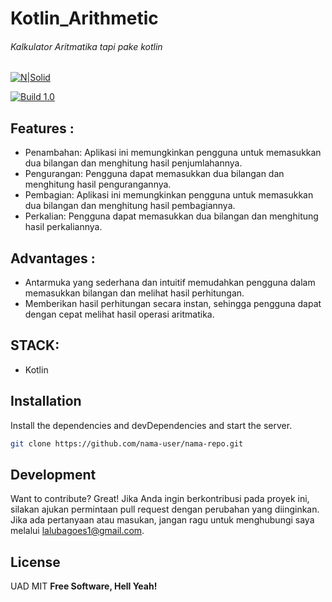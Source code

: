 # Kotlin_Arithmetic
###### Kalkulator Aritmatika tapi pake kotlin 
[![N|Solid](https://cldup.com/dTxpPi9lDf.thumb.png)](https://nodesource.com/products/nsolid)

[![Build 1.0](https://travis-ci.org/joemccann/dillinger.svg?branch=master)](https://travis-ci.org/joemccann/dillinger)


## Features : 

- Penambahan: Aplikasi ini memungkinkan pengguna untuk memasukkan dua bilangan dan menghitung hasil penjumlahannya.
- Pengurangan: Pengguna dapat memasukkan dua bilangan dan menghitung hasil pengurangannya.
- Pembagian: Aplikasi ini memungkinkan pengguna untuk memasukkan dua bilangan dan menghitung hasil pembagiannya.
- Perkalian: Pengguna dapat memasukkan dua bilangan dan menghitung hasil perkaliannya.

## Advantages : 

- Antarmuka yang sederhana dan intuitif memudahkan pengguna dalam memasukkan bilangan dan melihat hasil perhitungan.
- Memberikan hasil perhitungan secara instan, sehingga pengguna dapat dengan cepat melihat hasil operasi aritmatika.

## STACK: 
- Kotlin

## Installation


Install the dependencies and devDependencies and start the server.

```sh
git clone https://github.com/nama-user/nama-repo.git
```

## Development

Want to contribute? Great!
Jika Anda ingin berkontribusi pada proyek ini, silakan ajukan permintaan pull request dengan perubahan yang diinginkan.
Jika ada pertanyaan atau masukan, jangan ragu untuk menghubungi saya melalui lalubagoes1@gmail.com.

## License
UAD
MIT
**Free Software, Hell Yeah!**



